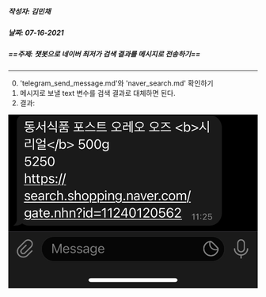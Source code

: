 ##### 작성자: 김민채

##### 날짜: 07-16-2021

##### ==주제: 챗봇으로 네이버 최저가 검색 결과를 메시지로 전송하기==

---

0. 'telegram_send_message.md'와 'naver_search.md' 확인하기
1. 메시지로 보낼 text 변수를 검색 결과로 대체하면 된다.
2. 결과:

![20210716-112620](send_search_results.assets/20210716-112620-1626484538142.jpg)

